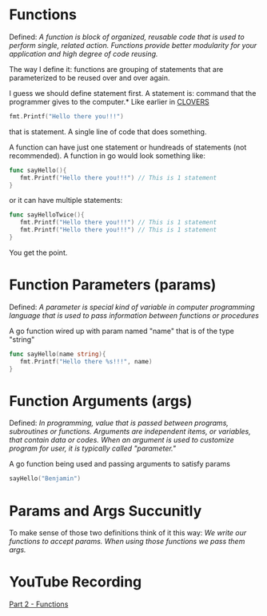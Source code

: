 # Functions
Defined: *A function is block of organized, reusable code that is used to perform single, related action. Functions provide better modularity for your application and high degree of code reusing.*

The way I define it: functions are grouping of statements that are parameterized to be reused over and over again. 

I guess we should define statement first. A statement is:  command that the programmer gives to the computer.* Like earlier in [CLOVERS](../CLOVERS)
```go
fmt.Printf("Hello there you!!!")
```
that is statement. A single line of code that does something.

A function can have just one statement or hundreads of statements (not recommended). A function in go would look something like:
```go
func sayHello(){
   fmt.Printf("Hello there you!!!") // This is 1 statement
}
```
or it can have multiple statements:
```go
func sayHelloTwice(){
   fmt.Printf("Hello there you!!!") // This is 1 statement
   fmt.Printf("Hello there you!!!") // This is 1 statement
}
```
You get the point.

# Function Parameters (params)
Defined: *A parameter is special kind of variable in computer programming language that is used to pass information between functions or procedures*

A go function wired up with param named "name" that is of the type "string"
```go
func sayHello(name string){
   fmt.Printf("Hello there %s!!!", name)  
}
```

# Function Arguments (args)
Defined: *In programming, value that is passed between programs, subroutines or functions. Arguments are independent items, or variables, that contain data or codes. When an argument is used to customize program for user, it is typically called "parameter."*

A go function being used and passing arguments to satisfy params
```go
sayHello("Benjamin")
```

# Params and Args Succunitly
To make sense of those two definitions think of it this way: *We write our functions to accept params. When using those functions we pass them args.*

# YouTube Recording
[Part 2 - Functions]()
